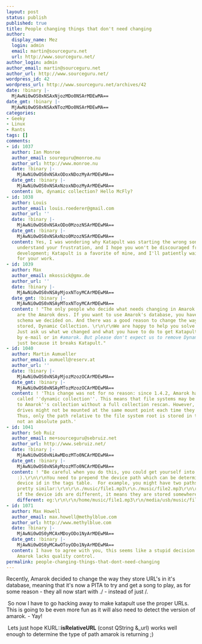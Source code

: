 ```yaml
---
layout: post
status: publish
published: true
title: People changing things that don't need changing
author:
  display_name: Mez
  login: admin
  email: martin@sourceguru.net
  url: http://www.sourceguru.net/
author_login: admin
author_email: martin@sourceguru.net
author_url: http://www.sourceguru.net/
wordpress_id: 42
wordpress_url: http://www.sourceguru.net/archives/42
date: !binary |-
  MjAwNi0wOS0xNSAxNjozMDo0NSArMDEwMA==
date_gmt: !binary |-
  MjAwNi0wOS0xNSAxNTozMDo0NSArMDEwMA==
categories:
- Geeky
- Linux
- Rants
tags: []
comments:
- id: 1037
  author: Ian Monroe
  author_email: soureguru@monroe.nu
  author_url: http://www.monroe.nu
  date: !binary |-
    MjAwNi0wOS0xNSAxODoxNDozMyArMDEwMA==
  date_gmt: !binary |-
    MjAwNi0wOS0xNSAxNzoxNDozMyArMDEwMA==
  content: Um, dynamic collection? Hello McFly?
- id: 1038
  author: Louis
  author_email: louis.roederer@gmail.com
  author_url: ''
  date: !binary |-
    MjAwNi0wOS0xNSAxODo0MzozNSArMDEwMA==
  date_gmt: !binary |-
    MjAwNi0wOS0xNSAxNzo0MzozNSArMDEwMA==
  content: Yes, I was wondering why Katapult was starting the wrong song :-)  I do
    understand your frustration, and I hope you won't be discouraged from continued
    development; Katapult is a favorite of mine, and I'll patiently wait for the fix.  Thanks
    for your work.
- id: 1039
  author: Max
  author_email: mkossick@gmx.de
  author_url: ''
  date: !binary |-
    MjAwNi0wOS0xNSAyMjoxNToyMCArMDEwMA==
  date_gmt: !binary |-
    MjAwNi0wOS0xNSAyMToxNToyMCArMDEwMA==
  content: ! "The only people who decide what needs changing in Amarok's database
    are the Amarok devs. If you want to use Amarok's database, you have to use the
    schema we decided on. And there was a good reason to change the way URL's are
    stored, Dynamic Collection. \r\n\r\nWe are happy to help you solve your problem.
    Just ask us what we changed and what you have to do to get Katapult running again
    by e-mail or in #amarok. But please don't expect us to remove Dynamic Collection
    just because it breaks Katapult."
- id: 1040
  author: Martin Aumueller
  author_email: aumuell@reserv.at
  author_url: ''
  date: !binary |-
    MjAwNi0wOS0xNSAyMjozMzozOCArMDEwMA==
  date_gmt: !binary |-
    MjAwNi0wOS0xNSAyMTozMzozOCArMDEwMA==
  content: ! 'This change was not for no reason: since 1.4.2, Amarok has a feature
    called ''dynamic collection''. This means that file systems may be added and removed
    to Amarok''s collection without a full collection rescan. However, e.g. USB connected
    drives might not be mounted at the same mount point each time they are connected.
    Thus, only the path relative to the file system root is stored in the collection,
    not an absolute path.'
- id: 1041
  author: Seb Ruiz
  author_email: me+sourceguru@sebruiz.net
  author_url: http://www.sebruiz.net/
  date: !binary |-
    MjAwNi0wOS0xNiAwMDozMTo0NCArMDEwMA==
  date_gmt: !binary |-
    MjAwNi0wOS0xNSAyMzozMTo0NCArMDEwMA==
  content: ! "Be careful when you do this, you could get yourself into some more trouble
    :).\r\n\r\nYou need to prepend the device path which can be determined from the
    device id in the tags table.  For example, you might have two paths which look
    pretty similar:\r\n\r\n./music/file1.mp3\r\n./music/file2.mp3\r\n\r\nHowever,
    if the device ids are different, it means they are stored somewhere completely
    different: eg:\r\n\r\n/home/music/file1.mp3\r\n/media/usb/music/file2.mp3"
- id: 1071
  author: Max Howell
  author_email: max.howell@methylblue.com
  author_url: http://www.methylblue.com
  date: !binary |-
    MjAwNi0wOS0yMCAxMDoyODo1NyArMDEwMA==
  date_gmt: !binary |-
    MjAwNi0wOS0yMCAwOToyODo1NyArMDEwMA==
  content: I have to agree with you, this seems like a stupid decision and change.
    Amarok lacks quality control.
permalink: people-changing-things-that-dont-need-changing
---
```

<p>Recently, Amarok decided to change the way they store URL's in it's database, meaning that it's now a PITA to try and get a song to play, as for some reason - they all now start with ./ - instead of just /.</p>
<p> So now I have to go hacking away to make katapult use the proper URLs. This is going to be even more fun as it will also need to detect the version of amarok. - Yay!</p>
<p> Lets just hope KURL::<strong>isRelativeURL</strong> (const QString &_url) works well enough to determine the type of path amarok is returning ;)</p>
